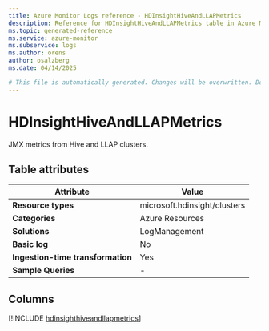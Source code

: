 ```yaml
---
title: Azure Monitor Logs reference - HDInsightHiveAndLLAPMetrics
description: Reference for HDInsightHiveAndLLAPMetrics table in Azure Monitor Logs.
ms.topic: generated-reference
ms.service: azure-monitor
ms.subservice: logs
ms.author: orens
author: osalzberg
ms.date: 04/14/2025

# This file is automatically generated. Changes will be overwritten. Do not change this file directly.
---
```


# HDInsightHiveAndLLAPMetrics

JMX metrics from Hive and LLAP clusters.


## Table attributes

|Attribute|Value|
|---|---|
|**Resource types**|microsoft.hdinsight/clusters|
|**Categories**|Azure Resources|
|**Solutions**| LogManagement|
|**Basic log**|No|
|**Ingestion-time transformation**|Yes|
|**Sample Queries**|-|



## Columns
  
[!INCLUDE [hdinsighthiveandllapmetrics](~/reusable-content/ce-skilling/azure/includes/azure-monitor/reference/tables/hdinsighthiveandllapmetrics-include.md)]

